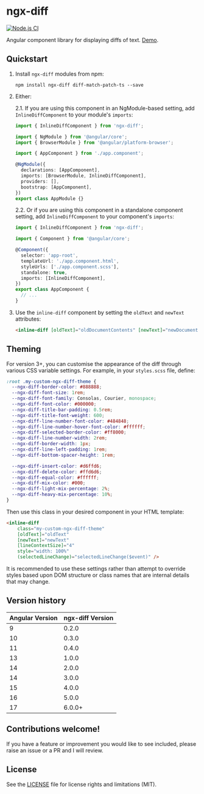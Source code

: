 # ngx-diff

[![Node.js CI](https://github.com/rars/ngx-diff/actions/workflows/node.js.yml/badge.svg)](https://github.com/rars/ngx-diff/actions/workflows/node.js.yml)

Angular component library for displaying diffs of text. [Demo](https://rars.github.io/ngx-diff/).

## Quickstart

1. Install `ngx-diff` modules from npm:
   ```
   npm install ngx-diff diff-match-patch-ts --save
   ```
2. Either:

   2.1. If you are using this component in an NgModule-based setting, add `InlineDiffComponent` to your module's `imports`:

   ```typescript
   import { InlineDiffComponent } from 'ngx-diff';

   import { NgModule } from '@angular/core';
   import { BrowserModule } from '@angular/platform-browser';

   import { AppComponent } from './app.component';

   @NgModule({
     declarations: [AppComponent],
     imports: [BrowserModule, InlineDiffComponent],
     providers: [],
     bootstrap: [AppComponent],
   })
   export class AppModule {}
   ```

   2.2. Or if you are using this component in a standalone component setting, add `InlineDiffComponent` to your component's `imports`:

   ```typescript
   import { InlineDiffComponent } from 'ngx-diff';

   import { Component } from '@angular/core';

   @Component({
     selector: 'app-root',
     templateUrl: './app.component.html',
     styleUrls: ['./app.component.scss'],
     standalone: true,
     imports: [InlineDiffComponent],
   })
   export class AppComponent {
     // ...
   }
   ```

3. Use the `inline-diff` component by setting the `oldText` and `newText` attributes:
   ```HTML
   <inline-diff [oldText]="oldDocumentContents" [newText]="newDocumentContents" [lineContextSize]="4" />
   ```

## Theming

For version 3+, you can customise the appearance of the diff through various CSS variable settings. For example, in your `styles.scss` file, define:

```SCSS
:root .my-custom-ngx-diff-theme {
  --ngx-diff-border-color: #888888;
  --ngx-diff-font-size: 1rem;
  --ngx-diff-font-family: Consolas, Courier, monospace;
  --ngx-diff-font-color: #000000;
  --ngx-diff-title-bar-padding: 0.5rem;
  --ngx-diff-title-font-weight: 600;
  --ngx-diff-line-number-font-color: #484848;
  --ngx-diff-line-number-hover-font-color: #ffffff;
  --ngx-diff-selected-border-color: #ff8000;
  --ngx-diff-line-number-width: 2rem;
  --ngx-diff-border-width: 1px;
  --ngx-diff-line-left-padding: 1rem;
  --ngx-diff-bottom-spacer-height: 1rem;

  --ngx-diff-insert-color: #d6ffd6;
  --ngx-diff-delete-color: #ffd6d6;
  --ngx-diff-equal-color: #ffffff;
  --ngx-diff-mix-color: #000;
  --ngx-diff-light-mix-percentage: 2%;
  --ngx-diff-heavy-mix-percentage: 10%;
}
```

Then use this class in your desired component in your HTML template:

```HTML
<inline-diff
    class="my-custom-ngx-diff-theme"
    [oldText]="oldText"
    [newText]="newText"
    [lineContextSize]="4"
    style="width: 100%"
    (selectedLineChange)="selectedLineChange($event)" />
```

It is recommended to use these settings rather than attempt to override styles based upon DOM structure or class names that are internal details that may change.

## Version history

| Angular Version | ngx-diff Version |
| --------------- | ---------------- |
| 9               | 0.2.0            |
| 10              | 0.3.0            |
| 11              | 0.4.0            |
| 13              | 1.0.0            |
| 14              | 2.0.0            |
| 14              | 3.0.0            |
| 15              | 4.0.0            |
| 16              | 5.0.0            |
| 17              | 6.0.0+           |

## Contributions welcome!

If you have a feature or improvement you would like to see included, please raise an issue or a PR and I will review.

## License

See the [LICENSE](LICENSE) file for license rights and limitations (MIT).
